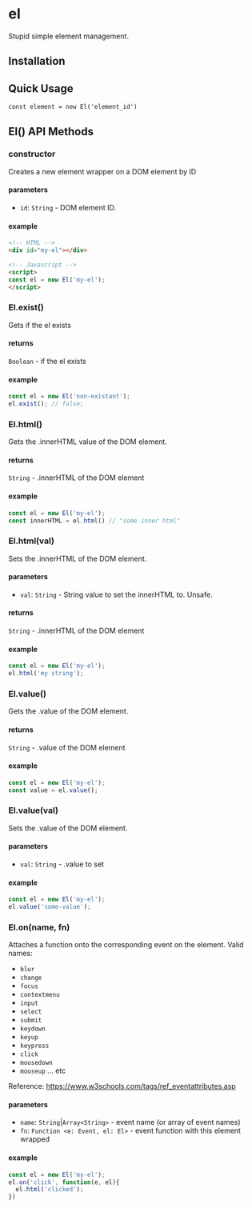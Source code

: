 # el

Stupid simple element management.

## Installation

## Quick Usage

```
const element = new El('element_id')
```

## El() API Methods

### constructor
Creates a new element wrapper on a DOM element by ID

#### parameters
* `id`: `String` - DOM element ID.

#### example
```html
<!-- HTML -->
<div id="my-el"></div>

<!-- Javascript -->
<script>
const el = new El('my-el');
</script>
```

### El.exist()
Gets if the el exists

#### returns
`Boolean` - if the el exists

#### example
```javascript
const el = new El('non-existant');
el.exist(); // false;
```

### El.html()
Gets the .innerHTML value of the DOM element.

#### returns
`String` - .innerHTML of the DOM element

#### example
```javascript
const el = new El('my-el');
const innerHTML = el.html() // "some inner html"
```

### El.html(val)
Sets the .innerHTML of the DOM element.

#### parameters
* `val`: `String` - String value to set the innerHTML to.  Unsafe.

#### returns
`String` - .innerHTML of the DOM element

#### example
```javascript
const el = new El('my-el');
el.html('my string');
```

### El.value()
Gets the .value of the DOM element.

#### returns
`String` - .value of the DOM element

#### example
```javascript
const el = new El('my-el');
const value = el.value();
```

### El.value(val)
Sets the .value of the DOM element.

#### parameters
* `val`: `String` - .value to set

#### example
```javascript
const el = new El('my-el');
el.value('some-value');
```

### El.on(name, fn)
Attaches a function onto the corresponding event on the element.  Valid names:
* `blur`
* `change`
* `focus`
* `contextmenu`
* `input`
* `select`
* `submit`
* `keydown`
* `keyup`
* `keypress`
* `click`
* `mousedown`
* `mouseup`
... etc

Reference: https://www.w3schools.com/tags/ref_eventattributes.asp

#### parameters
* `name`: `String`|`Array<String>` - event name (or array of event names)
* `fn`: `Function <e: Event, el: El>` - event function with this element wrapped

#### example
```javascript
const el = new El('my-el');
el.on('click', function(e, el){
  el.html('clicked');
})
```
